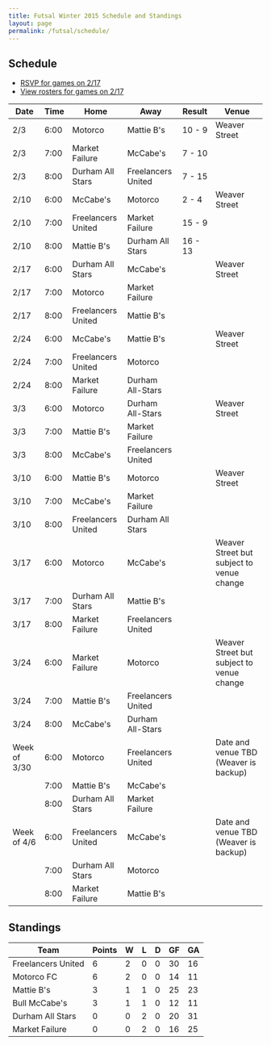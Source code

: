 ```yaml
---
title: Futsal Winter 2015 Schedule and Standings
layout: page
permalink: /futsal/schedule/
---
```


## Schedule

- [RSVP for games on 2/17](http://goo.gl/forms/uZGaOQ7iTQ)
- [View rosters for games on 2/17](https://docs.google.com/spreadsheets/d/1wtssMhVkU-NzG3oqKfgyLnaHfKPxerwv-AybJdX7tkA/edit?usp=sharing)

Date          |  Time  |  Home                |  Away                |  Result  |  Venue
--------------|--------|----------------------|----------------------|----------|-------------------------------------------
2/3      |  6:00  |  Motorco             |  Mattie B's          | 10 - 9   |  Weaver Street
2/3      |  7:00  |  Market Failure      |  McCabe's            |  7 - 10  |
2/3      |  8:00  |  Durham All Stars    |  Freelancers United  |  7 - 15  |
2/10     |  6:00  |  McCabe's            |  Motorco             |  2 - 4   |  Weaver Street
2/10     |  7:00  |  Freelancers United  |  Market Failure      | 15 - 9   |
2/10     |  8:00  |  Mattie B's          |  Durham All Stars    | 16 - 13  |
2/17     |  6:00  |  Durham All Stars    |  McCabe's            |          |  Weaver Street
2/17     |  7:00  |  Motorco             |  Market Failure      |          |
2/17     |  8:00  |  Freelancers United  |  Mattie B's          |          |
2/24     |  6:00  |  McCabe's            |  Mattie B's          |          |  Weaver Street
2/24     |  7:00  |  Freelancers United  |  Motorco             |          |
2/24     |  8:00  |  Market Failure      |  Durham All-Stars    |          |
3/3      |  6:00  |  Motorco             |  Durham All-Stars    |          |  Weaver Street
3/3      |  7:00  |  Mattie B's          |  Market Failure      |          |
3/3      |  8:00  |  McCabe's            |  Freelancers United  |          |
3/10     |  6:00  |  Mattie B's          |  Motorco             |          |  Weaver Street
3/10     |  7:00  |  McCabe's            |  Market Failure      |          |
3/10     |  8:00  |  Freelancers United  |  Durham All Stars    |          |
3/17     |  6:00  |  Motorco             |  McCabe's            |          |  Weaver Street but subject to venue change
3/17     |  7:00  |  Durham All Stars    |  Mattie B's          |          |
3/17     |  8:00  |  Market Failure      |  Freelancers United  |          |
3/24     |  6:00  |  Market Failure      |  Motorco             |          |  Weaver Street but subject to venue change
3/24     |  7:00  |  Mattie B's          |  Freelancers United  |          |
3/24     |  8:00  |  McCabe's            |  Durham All-Stars    |          |
Week of 3/30  |  6:00  |  Motorco             |  Freelancers United  |          |  Date and venue TBD (Weaver is backup)
              |  7:00  |  Mattie B's          |  McCabe's            |          |
              |  8:00  |  Durham All Stars    |  Market Failure      |          |
Week of 4/6   |  6:00  |  Freelancers United  |  McCabe's            |          |  Date and venue TBD (Weaver is backup)
              |  7:00  |  Durham All Stars    |  Motorco             |          |
              |  8:00  |  Market Failure      |  Mattie B's          |          |

## Standings

| Team               | Points | W | L | D | GF | GA |
| ------------------ | ------ | - | - | - | -- | -- |
| Freelancers United | 6      | 2 | 0 | 0 | 30 | 16  |
| Motorco FC         | 6      | 2 | 0 | 0 | 14 | 11  |
| Mattie B's         | 3      | 1 | 1 | 0 | 25  | 23 |
| Bull McCabe's      | 3      | 1 | 1 | 0 | 12 | 11  |
| Durham All Stars   | 0      | 0 | 2 | 0 | 20  | 31 |
| Market Failure     | 0      | 0 | 2 | 0 | 16  | 25 |
